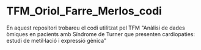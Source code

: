 # TFM_Oriol_Farre_Merlos_codi
En aquest repositori trobareu el codi utilitzat pel TFM "Anàlisi de dades òmiques en pacients amb Síndrome de Turner que presenten cardiopaties: estudi de metil·lació i expressió gènica"
